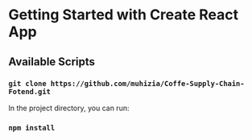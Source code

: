# Getting Started with Create React App

## Available Scripts


### `git clone https://github.com/muhizia/Coffe-Supply-Chain-Fotend.git`
In the project directory, you can run:
### `npm install`

